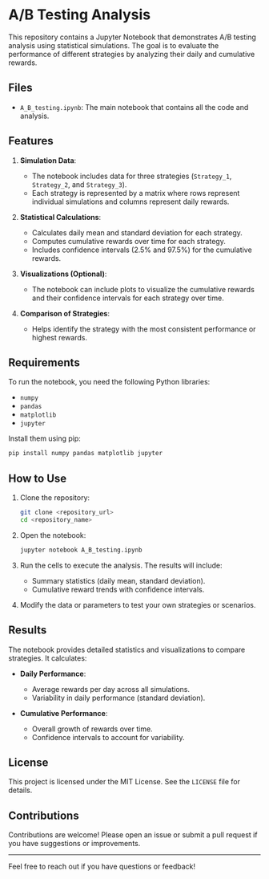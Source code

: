 # A/B Testing Analysis

This repository contains a Jupyter Notebook that demonstrates A/B testing analysis using statistical simulations. The goal is to evaluate the performance of different strategies by analyzing their daily and cumulative rewards.

## Files

- `A_B_testing.ipynb`: The main notebook that contains all the code and analysis.

## Features

1. **Simulation Data**:
   - The notebook includes data for three strategies (`Strategy_1`, `Strategy_2`, and `Strategy_3`).
   - Each strategy is represented by a matrix where rows represent individual simulations and columns represent daily rewards.

2. **Statistical Calculations**:
   - Calculates daily mean and standard deviation for each strategy.
   - Computes cumulative rewards over time for each strategy.
   - Includes confidence intervals (2.5% and 97.5%) for the cumulative rewards.

3. **Visualizations (Optional)**:
   - The notebook can include plots to visualize the cumulative rewards and their confidence intervals for each strategy over time.

4. **Comparison of Strategies**:
   - Helps identify the strategy with the most consistent performance or highest rewards.

## Requirements

To run the notebook, you need the following Python libraries:

- `numpy`
- `pandas`
- `matplotlib`
- `jupyter`

Install them using pip:

```bash
pip install numpy pandas matplotlib jupyter
```

## How to Use

1. Clone the repository:

   ```bash
   git clone <repository_url>
   cd <repository_name>
   ```

2. Open the notebook:

   ```bash
   jupyter notebook A_B_testing.ipynb
   ```

3. Run the cells to execute the analysis. The results will include:
   - Summary statistics (daily mean, standard deviation).
   - Cumulative reward trends with confidence intervals.

4. Modify the data or parameters to test your own strategies or scenarios.

## Results

The notebook provides detailed statistics and visualizations to compare strategies. It calculates:

- **Daily Performance**:
  - Average rewards per day across all simulations.
  - Variability in daily performance (standard deviation).

- **Cumulative Performance**:
  - Overall growth of rewards over time.
  - Confidence intervals to account for variability.



## License

This project is licensed under the MIT License. See the `LICENSE` file for details.

## Contributions

Contributions are welcome! Please open an issue or submit a pull request if you have suggestions or improvements.

---

Feel free to reach out if you have questions or feedback!

